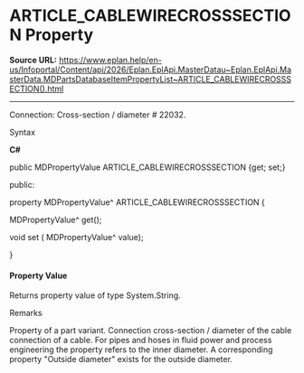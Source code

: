 # ARTICLE_CABLEWIRECROSSSECTION Property

**Source URL:** https://www.eplan.help/en-us/Infoportal/Content/api/2026/Eplan.EplApi.MasterDatau~Eplan.EplApi.MasterData.MDPartsDatabaseItemPropertyList~ARTICLE_CABLEWIRECROSSSECTION().html

---

Connection: Cross-section / diameter # 22032.

Syntax

**C#**



public MDPropertyValue ARTICLE_CABLEWIRECROSSSECTION {get; set;}

public:

property MDPropertyValue^ ARTICLE_CABLEWIRECROSSSECTION {

   MDPropertyValue^ get();

   void set (    MDPropertyValue^ value);

}


#### Property Value

Returns property value of type System.String.

Remarks

Property of a part variant. Connection cross-section / diameter of the cable connection of a cable. For pipes and hoses in fluid power and process engineering the property refers to the inner diameter. A corresponding property "Outside diameter" exists for the outside diameter.
